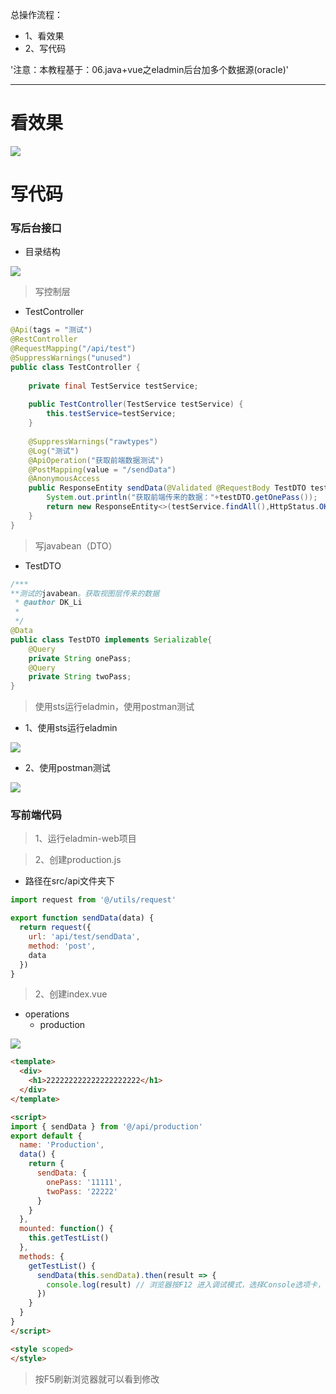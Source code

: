 总操作流程：
- 1、看效果
- 2、写代码

'注意：本教程基于：06.java+vue之eladmin后台加多个数据源(oracle)'

***

# 看效果

![](image/10-1.gif)

# 写代码

### 写后台接口

- 目录结构

![](image/10-2.png)

> 写控制层

- TestController

```java
@Api(tags = "测试")
@RestController
@RequestMapping("/api/test")
@SuppressWarnings("unused")
public class TestController {
	
	private final TestService testService;
	
	public TestController(TestService testService) {
		this.testService=testService;
	}
	
	@SuppressWarnings("rawtypes")
	@Log("测试")
    @ApiOperation("获取前端数据测试")
	@PostMapping(value = "/sendData")
	@AnonymousAccess
    public ResponseEntity sendData(@Validated @RequestBody TestDTO testDTO){
		System.out.println("获取前端传来的数据："+testDTO.getOnePass());
		return new ResponseEntity<>(testService.findAll(),HttpStatus.OK);
	}
}

```

> 写javabean（DTO）

- TestDTO

```java
/***
**测试的javabean。获取视图层传来的数据
 * @author DK_Li
 *
 */
@Data
public class TestDTO implements Serializable{
	@Query
	private String onePass;
	@Query
	private String twoPass;
}

```

> 使用sts运行eladmin，使用postman测试

- 1、使用sts运行eladmin

![](image/10-3.png)

- 2、使用postman测试

![](image/10-4.png)

### 写前端代码

> 1、运行eladmin-web项目

> 2、创建production.js

- 路径在src/api文件夹下

```js
import request from '@/utils/request'

export function sendData(data) {
  return request({
    url: 'api/test/sendData',
    method: 'post',
    data
  })
}

```

> 2、创建index.vue

- operations
    - production

![](image/3-12.png)

```html
<template>
  <div>
    <h1>222222222222222222222</h1>
  </div>
</template>

<script>
import { sendData } from '@/api/production'
export default {
  name: 'Production',
  data() {
    return {
      sendData: {
        onePass: '11111',
        twoPass: '22222'
      }
    }
  },
  mounted: function() {
    this.getTestList()
  },
  methods: {
    getTestList() {
      sendData(this.sendData).then(result => {
        console.log(result) // 浏览器按F12 进入调试模式，选择Console选项卡，可以看到后台输入
      })
    }
  }
}
</script>

<style scoped>
</style>

```

> 按F5刷新浏览器就可以看到修改